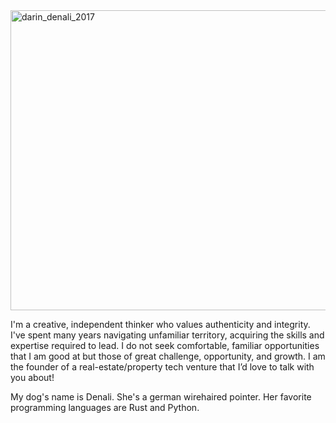 <img src="/Dowwie/Dowwie/blob/master/darin_denali_2017.jpg" alt="darin_denali_2017" title="Darin and Denali" width="640" height="480" />

I'm a creative, independent thinker who values authenticity and integrity.  I've spent many years navigating unfamiliar territory, acquiring the skills and expertise required to lead.  I do not seek comfortable, familiar opportunities that I am good at but those of great challenge, opportunity, and growth.  I am the founder of a real-estate/property tech venture that I’d love to talk with you about!

My dog's name is Denali.  She's a german wirehaired pointer.  Her favorite programming languages are Rust and Python.
